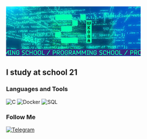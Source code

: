 [![Header](https://github.com/krl4k/krl4k/blob/main/assets/21.jpeg)](https://github.com/krl4k)

## I study at school 21

### Languages and Tools

![C](https://img.shields.io/badge/-073a87??style=flat-square&logo=c)
![Docker](https://img.shields.io/badge/-Docker-0C1117??style=flat-square&logo=docker)
![SQL](https://img.shields.io/badge/-SQL-0C1117??style=flat-square&logo=mysql)

### Follow Me

[![Telegram](https://img.shields.io/badge/-Telegram-0C1117??style=flat-square&logo=Telegram)](https://t-do.ru/krl4k)